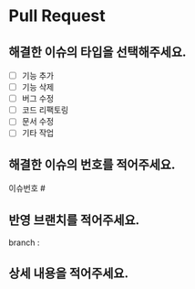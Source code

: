 # Pull Request

## 해결한 이슈의 타입을 선택해주세요.

- [ ] 기능 추가
- [ ] 기능 삭제
- [ ] 버그 수정
- [ ] 코드 리팩토링
- [ ] 문서 수정
- [ ] 기타 작업

## 해결한 이슈의 번호를 적어주세요.

이슈번호 #

## 반영 브랜치를 적어주세요.

branch :

## 상세 내용을 적어주세요.
